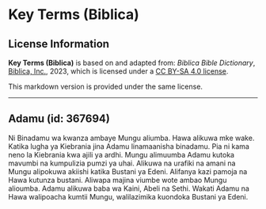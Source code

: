 # Key Terms (Biblica)

## License Information

**Key Terms (Biblica)** is based on and adapted from: _Biblica Bible Dictionary_, [Biblica, Inc.](https://www.biblica.com/), 2023, which is licensed under a [CC BY-SA 4.0 license](https://creativecommons.org/licenses/by-sa/4.0/legalcode.en).

This markdown version is provided under the same license.



--------------------------------

## Adamu (id: 367694)

Ni Binadamu wa kwanza ambaye Mungu aliumba. Hawa alikuwa mke wake. Katika lugha ya Kiebrania jina Adamu linamaanisha binadamu. Pia ni kama neno la Kiebrania kwa ajili ya ardhi. Mungu alimuumba Adamu kutoka mavumbi na kumpulizia pumzi ya uhai. Alikuwa na urafiki na amani na Mungu alipokuwa akiishi katika Bustani ya Edeni. Alifanya kazi pamoja na Hawa kutunza bustani. Aliwapa majina viumbe wote ambao Mungu alioumba. Adamu alikuwa baba wa Kaini, Abeli na Sethi. Wakati Adamu na Hawa walipoacha kumtii Mungu, walilazimika kuondoka Bustani ya Edeni.


